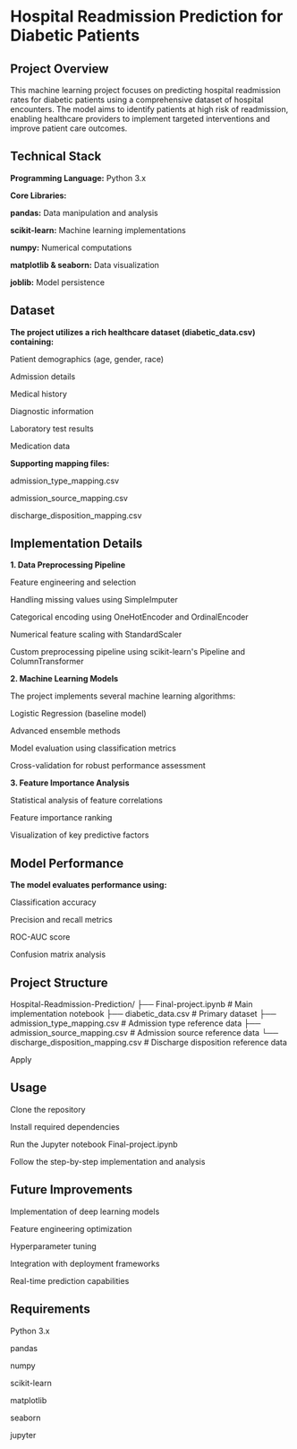 # Hospital Readmission Prediction for Diabetic Patients
## Project Overview
This machine learning project focuses on predicting hospital readmission rates for diabetic patients using a comprehensive dataset of hospital encounters. The model aims to identify patients at high risk of readmission, enabling healthcare providers to implement targeted interventions and improve patient care outcomes.
## Technical Stack
**Programming Language:** Python 3.x

**Core Libraries:**

**pandas:** Data manipulation and analysis

**scikit-learn:** Machine learning implementations

**numpy:** Numerical computations

**matplotlib & seaborn:** Data visualization

**joblib:** Model persistence

## Dataset

**The project utilizes a rich healthcare dataset (diabetic_data.csv) containing:**

Patient demographics (age, gender, race)

Admission details

Medical history

Diagnostic information

Laboratory test results

Medication data

**Supporting mapping files:**

admission_type_mapping.csv

admission_source_mapping.csv

discharge_disposition_mapping.csv

## Implementation Details

**1. Data Preprocessing Pipeline**

Feature engineering and selection

Handling missing values using SimpleImputer

Categorical encoding using OneHotEncoder and OrdinalEncoder

Numerical feature scaling with StandardScaler

Custom preprocessing pipeline using scikit-learn's Pipeline and ColumnTransformer

**2. Machine Learning Models**

The project implements several machine learning algorithms:

Logistic Regression (baseline model)

Advanced ensemble methods

Model evaluation using classification metrics

Cross-validation for robust performance assessment

**3. Feature Importance Analysis**

Statistical analysis of feature correlations

Feature importance ranking

Visualization of key predictive factors

## Model Performance

**The model evaluates performance using:**

Classification accuracy

Precision and recall metrics

ROC-AUC score

Confusion matrix analysis

## Project Structure
Hospital-Readmission-Prediction/
├── Final-project.ipynb          # Main implementation notebook
├── diabetic_data.csv           # Primary dataset
├── admission_type_mapping.csv   # Admission type reference data
├── admission_source_mapping.csv # Admission source reference data
└── discharge_disposition_mapping.csv # Discharge disposition reference data

Apply

## Usage

Clone the repository

Install required dependencies

Run the Jupyter notebook Final-project.ipynb

Follow the step-by-step implementation and analysis

## Future Improvements
Implementation of deep learning models

Feature engineering optimization

Hyperparameter tuning

Integration with deployment frameworks

Real-time prediction capabilities

## Requirements

Python 3.x

pandas

numpy

scikit-learn

matplotlib

seaborn

jupyter
